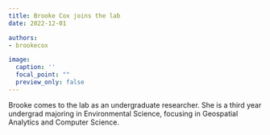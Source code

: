 ```yaml
---
title: Brooke Cox joins the lab
date: 2022-12-01

authors:
- brookecox

image:
  caption: ''
  focal_point: ""
  preview_only: false
---
```


Brooke comes to the lab as an undergraduate researcher. She is a third year undergrad majoring in Environmental Science, focusing in Geospatial Analytics and Computer Science. 



